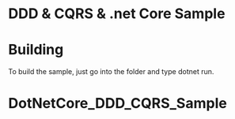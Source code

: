 # DDD & CQRS & .net Core Sample


# Building

To build the sample, just go into the folder and type dotnet run.
# DotNetCore_DDD_CQRS_Sample

